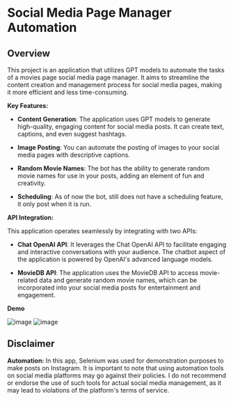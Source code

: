 # Social Media Page Manager Automation

## Overview

This project is an application that utilizes GPT models to automate the tasks of a movies page social media page manager. It aims to streamline the content creation and management process for social media pages, making it more efficient and less time-consuming.

**Key Features:**

- **Content Generation**: The application uses GPT models to generate high-quality, engaging content for social media posts. It can create text, captions, and even suggest hashtags.

- **Image Posting**: You can automate the posting of images to your social media pages with descriptive captions.

- **Random Movie Names**: The bot has the ability to generate random movie names for use in your posts, adding an element of fun and creativity.

- **Scheduling**: As of now the bot, still does not have a scheduling feature, it only post when it is run.
  





**API Integration:**

This application operates seamlessly by integrating with two APIs:

- **Chat OpenAI API**: It leverages the Chat OpenAI API to facilitate engaging and interactive conversations with your audience. The chatbot aspect of the application is powered by OpenAI's advanced language models.

- **MovieDB API**: The application uses the MovieDB API to access movie-related data and generate random movie names, which can be incorporated into your social media posts for entertainment and engagement.

**Demo**


![image](https://github.com/nikolliervin/MoviePageManager/assets/45341025/033f5b1a-9b28-46f4-b26c-1c0158715f3e)
![image](https://github.com/nikolliervin/MoviePageManager/assets/45341025/f129d6d5-ece8-4397-b25f-12b692114f0c)


## Disclaimer 

**Automation:** In this app, Selenium was used for demonstration purposes to make posts on Instagram. It is important to note that using automation tools on social media platforms may go against their policies. I do not recommend or endorse the use of such tools for actual social media management, as it may lead to violations of the platform's terms of service.
